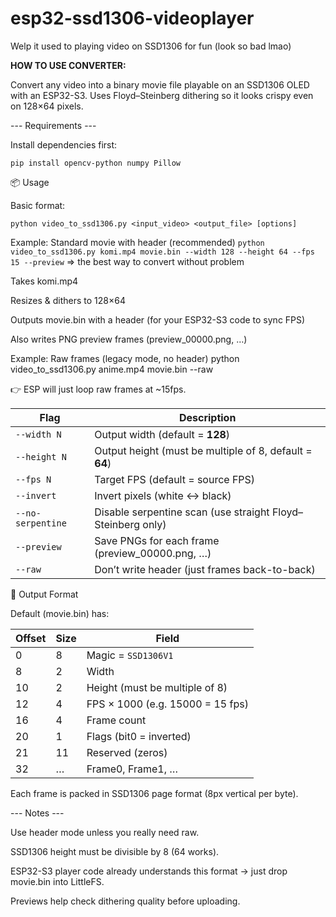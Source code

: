 # esp32-ssd1306-videoplayer
Welp it used to playing video on SSD1306 for fun (look so bad lmao)



**HOW TO USE CONVERTER:**


Convert any video into a binary movie file playable on an SSD1306 OLED with an ESP32-S3.
Uses Floyd–Steinberg dithering so it looks crispy even on 128×64 pixels.

--- Requirements ---

Install dependencies first:

```pip install opencv-python numpy Pillow```

📦 Usage

Basic format:

```python video_to_ssd1306.py <input_video> <output_file> [options]```

Example: Standard movie with header (recommended)
```python video_to_ssd1306.py komi.mp4 movie.bin --width 128 --height 64 --fps 15 --preview```
=> the best way to convert without problem

Takes komi.mp4 

Resizes & dithers to 128×64

Outputs movie.bin with a header (for your ESP32-S3 code to sync FPS)

Also writes PNG preview frames (preview_00000.png, …)

Example: Raw frames (legacy mode, no header)
python video_to_ssd1306.py anime.mp4 movie.bin --raw


👉 ESP will just loop raw frames at ~15fps.

| Flag              | Description                                                 |
| ----------------- | ----------------------------------------------------------- |
| `--width N`       | Output width (default = **128**)                            |
| `--height N`      | Output height (must be multiple of 8, default = **64**)     |
| `--fps N`         | Target FPS (default = source FPS)                           |
| `--invert`        | Invert pixels (white ↔ black)                               |
| `--no-serpentine` | Disable serpentine scan (use straight Floyd–Steinberg only) |
| `--preview`       | Save PNGs for each frame (preview\_00000.png, …)            |
| `--raw`           | Don’t write header (just frames back-to-back)               |

📂 Output Format

Default (movie.bin) has:

| Offset | Size | Field                            |
| ------ | ---- | -------------------------------- |
| 0      | 8    | Magic = `SSD1306V1`            |
| 8      | 2    | Width                            |
| 10     | 2    | Height (must be multiple of 8)   |
| 12     | 4    | FPS × 1000 (e.g. 15000 = 15 fps) |
| 16     | 4    | Frame count                      |
| 20     | 1    | Flags (bit0 = inverted)          |
| 21     | 11   | Reserved (zeros)                 |
| 32     | …    | Frame0, Frame1, …                |

Each frame is packed in SSD1306 page format (8px vertical per byte).

--- Notes ---

Use header mode unless you really need raw.

SSD1306 height must be divisible by 8 (64 works).

ESP32-S3 player code already understands this format → just drop movie.bin into LittleFS.

Previews help check dithering quality before uploading.
